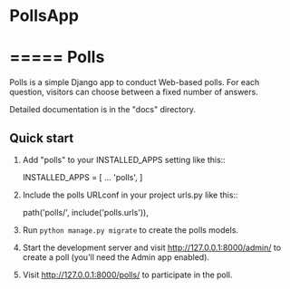 # PollsApp

=====
Polls
=====

Polls is a simple Django app to conduct Web-based polls. For each
question, visitors can choose between a fixed number of answers.

Detailed documentation is in the "docs" directory.

## Quick start

1. Add "polls" to your INSTALLED_APPS setting like this::

   INSTALLED_APPS = [
   ...
   'polls',
   ]

2. Include the polls URLconf in your project urls.py like this::

   path('polls/', include('polls.urls')),

3. Run `python manage.py migrate` to create the polls models.

4. Start the development server and visit http://127.0.0.1:8000/admin/
   to create a poll (you'll need the Admin app enabled).

5. Visit http://127.0.0.1:8000/polls/ to participate in the poll.

